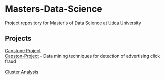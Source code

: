 # Masters-Data-Science
Project repository for Master's of Data Science at <a href="https://www.utica.edu/">Utica University</a>
## Projects<br/>
<ins>Capstone Project</ins>&nbsp;&nbsp;<br/>
[Capston-Project](https://github.com/mwalbers1/DSC-680-Summer-2023) - Data mining techniques for detection of advertising click fraud
<br/><br/>
<ins>Cluster Analysis</ins>&nbsp;&nbsp;<br/>
<br/><br/>
